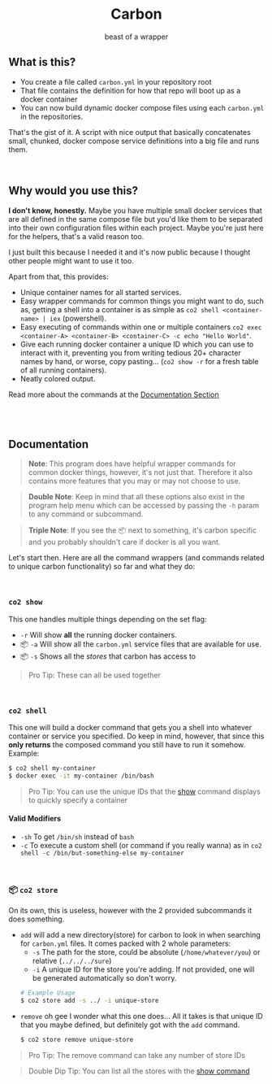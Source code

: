 <h1 align="center">Carbon</h1>
<p align="center">beast of a wrapper</p>

## What is this?
- You create a file called `carbon.yml` in your repository root
- That file contains the definition for how that repo will boot up as a docker container
- You can now build dynamic docker compose files using each `carbon.yml` in the repositories.

That's the gist of it. A script with nice output that basically concatenates small, chunked, docker compose service definitions
into a big file and runs them.

<br/>

## Why would you use this?
**I don't know, honestly.** Maybe you have multiple small docker services that are all defined in the same compose file but you'd like them to be separated into their own 
configuration files within each project. Maybe you're just here for the helpers, that's a valid reason too. 

I just built this because I needed it and it's now
public because I thought other people might want to use it too.

Apart from that, this provides:
- Unique container names for all started services.
- Easy wrapper commands for common things you might want to do, such as, getting a shell into a container is as simple as `co2 shell <container-name> | iex` (powershell).
- Easy executing of commands within one or multiple containers `co2 exec <container-A> <container-B> <container-C> -c echo "Hello World"`.
- Give each running docker container a unique ID which you can use to interact with it, preventing you from writing tedious 20+ character names by hand, or worse, copy pasting... (`co2 show -r` for a fresh table of all running containers).
- Neatly colored output.

Read more about the commands at the [Documentation Section](#documentation)


<br/>



<br/>

## Documentation
> **Note**: This program does have helpful wrapper commands for common docker things, however, it's not just that. Therefore it also contains more features that you may or may not choose to use.

> **Double Note**: Keep in mind that all these options also exist in the program help menu which can be accessed by passing the `-h` param to any command or subcommand.

> **Triple Note**:  If you see the 📦 next to something, it's carbon specific and you probably shouldn't care if docker is all you want.

Let's start then. Here are all the command wrappers (and commands related to unique carbon functionality) so far and what they do:

<br/>

### `co2 show`
This one handles multiple things depending on the set flag:
- `-r` Will show **all** the running docker containers.
- 📦 `-a` Will show all the `carbon.yml` service files that are available for use.
- 📦 `-s` Shows all the _stores_ that carbon has access to

> Pro Tip: These can all be used together

<br/>

### `co2 shell`
This one will build a docker command that gets you a shell into whatever container or service you specified.
Do keep in mind, however, that since this **only returns** the composed command you still have to run it somehow.
Example:
```bash
$ co2 shell my-container
$ docker exec -it my-container /bin/bash
```
> Pro Tip: You can use the unique IDs that the [show](#co2-show) command displays to quickly specify a container

#### Valid Modifiers
- `-sh` To get `/bin/sh` instead of `bash`
- `-c` To execute a custom shell (or command if you really wanna) as in `co2 shell -c /bin/but-something-else my-container`

<br/>

### 📦 `co2 store`
On its own, this is useless, however with the 2 provided subcommands it does something.

- `add` will add a new directory(store) for carbon to look in when searching for `carbon.yml` files. It comes packed with 2 whole parameters:
    - `-s` The path for the store, could be absolute (`/home/whatever/you`) or relative (`../../../sure`)
    - `-i` A unique ID for the store you're adding. If not provided, one will be generated automatically so don't worry.
    ```bash
    # Example Usage
    $ co2 store add -s ../ -i unique-store
    ```
- `remove` oh gee I wonder what this one does... All it takes is that unique ID that you maybe defined, but definitely got with the `add` command.
    ```bash
    $ co2 store remove unique-store
    ```
> Pro Tip: The remove command can take any number of store IDs

> Double Dip Tip: You can list all the stores with the [show command](#co2-show)